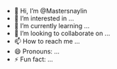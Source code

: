 - 👋 Hi, I’m @Mastersnaylin
- 👀 I’m interested in ...
- 🌱 I’m currently learning ...
- 💞️ I’m looking to collaborate on ...
- 📫 How to reach me ...
- 😄 Pronouns: ...
- ⚡ Fun fact: ...

<!---
Mastersnaylin/Mastersnaylin is a ✨ special ✨ repository because its `README.md` (this file) appears on your GitHub profile.
You can click the Preview link to take a look at your changes.
--->
